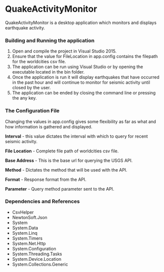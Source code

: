 # QuakeActivityMonitor
QuakeActivityMonitor is a desktop application which monitors and displays earthquake activity.

### Building and Running the application ###
1. Open and compile the project in Visual Studio 2015.
2. Ensure that the value for FileLocation in app.config contains the filepath for the worldcities csv file.
3. The application can be run using Visual Studio or by opening the executable located in the bin folder.
4. Once the application is run it will display earthquakes that have occurred in the past hour and will continue to monitor for seismic activity until closed by the user.
5. The application can be ended by closing the command line or pressing the any key.

### The Configuration File ###
Changing the values in app.config gives some flexibility as far as what and how information is gathered and displayed.

**Interval** - this value dictates the interval with which to query for recent seismic activity.

**File Location** - Complete file path of worldcities csv file.

**Base Address** - This is the base url for querying the USGS API.

**Method** - Dictates the method that will be used with the API.

**Format** - Response format from the API.

**Parameter** - Query method parameter sent to the API.

### Dependencies and References ###
* CsvHelper
* NewtonSoft.Json
* System
* System.Data
* System.Linq
* System.Timers
* System.Net.Http
* System.Configuration
* System.Threading.Tasks
* System.Device.Location
* System.Collections.Generic
